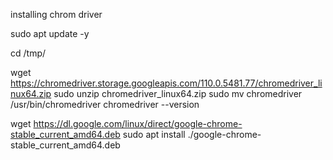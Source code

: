 installing chrom driver

sudo apt update -y

cd /tmp/

wget https://chromedriver.storage.googleapis.com/110.0.5481.77/chromedriver_linux64.zip
sudo unzip chromedriver_linux64.zip
sudo mv chromedriver /usr/bin/chromedriver
chromedriver --version

wget https://dl.google.com/linux/direct/google-chrome-stable_current_amd64.deb
sudo apt install ./google-chrome-stable_current_amd64.deb
